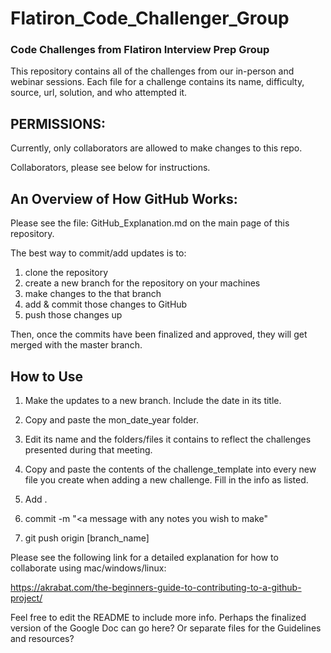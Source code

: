 # Flatiron_Code_Challenger_Group

### Code Challenges from Flatiron Interview Prep Group

This repository contains all of the challenges from our in-person and webinar sessions.
Each file for a challenge contains its name, difficulty, source, url, solution, and who attempted it.

## PERMISSIONS:
Currently, only collaborators are allowed to make changes to this repo.

Collaborators, please see below for instructions.

## An Overview of How GitHub Works:

Please see the file: GitHub_Explanation.md on the main page of this repository.


The best way to commit/add updates is to:

1. clone the repository
2. create a new branch for the repository on your machines
2. make changes to the that branch
3. add & commit those changes to GitHub
4. push those changes up

Then, once the commits have been finalized and approved, they will get merged with the master branch.

## How to Use

1. Make the updates to a new branch. Include the date in its title.

2. Copy and paste the mon_date_year folder.

3. Edit its name and the folders/files it contains to reflect the challenges presented during that meeting.

4. Copy and paste the contents of the challenge_template into every new file you create when adding a new challenge. Fill in the info as listed.

5. Add .
6. commit -m "<a message with any notes you wish to make"
7. git push origin [branch_name]



Please see the following link for a detailed explanation for how to collaborate using mac/windows/linux:

https://akrabat.com/the-beginners-guide-to-contributing-to-a-github-project/

Feel free to edit the README to include more info.
Perhaps the finalized version of the Google Doc can go here?
Or separate files for the Guidelines and resources?
